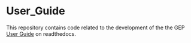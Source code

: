 # User_Guide
This repository contains code related to the development of the the GEP [User Guide](https://gep-user-guide.readthedocs.io/en/latest/index.html) on readthedocs.
